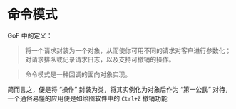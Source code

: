 # 命令模式

GoF 中的定义：

> 将一个请求封装为一个对象，从而使你可用不同的请求对客户进行参数化；对请求排队或记录请求日志，以及支持可撤销的操作。

> 命令模式是一种回调的面向对象实现。

简而言之，便是将 “操作” 封装为类，将其实例化为对象后作为 “第一公民” 对待，一个通俗易懂的应用便是如绘图软件中的 `Ctrl+Z` 撤销功能